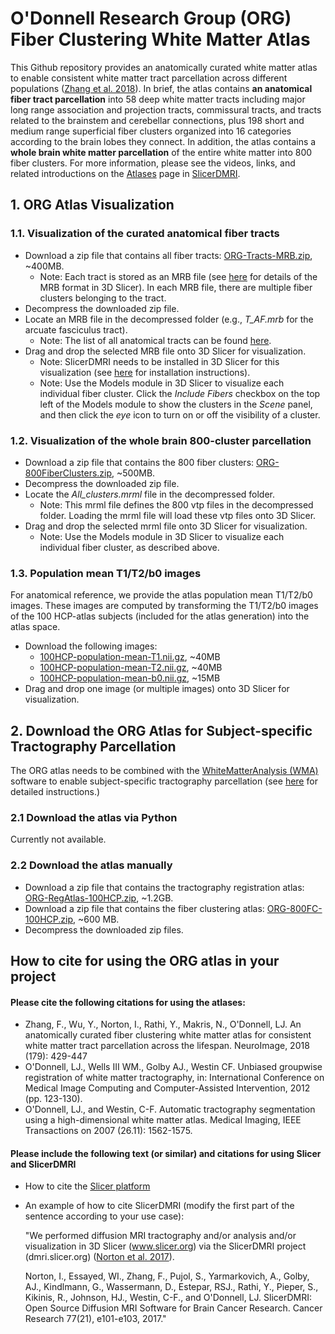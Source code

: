 # O'Donnell Research Group (ORG) Fiber Clustering White Matter Atlas

This Github repository provides an anatomically curated white matter atlas to enable consistent white matter tract parcellation across different populations ([Zhang et al. 2018](https://doi.org/10.1016/j.neuroimage.2018.06.027)). In brief, the atlas contains **an anatomical fiber tract parcellation** into 58 deep white matter tracts including major long range association and projection tracts, commissural tracts, and tracts related to the brainstem and cerebellar connections, plus 198 short and medium range superficial fiber clusters organized into 16 categories according to the brain lobes they connect. In addition, the atlas contains a **whole brain white matter parcellation** of the entire white matter into 800 fiber clusters. For more information, please see the videos, links, and related introductions on the [Atlases](http://dmri.slicer.org/atlases) page in [SlicerDMRI](http://dmri.slicer.org).

## 1. ORG Atlas Visualization

### 1.1. Visualization of the curated anatomical fiber tracts

- Download a zip file that contains all fiber tracts: [ORG-Tracts-MRB.zip](XX), ~400MB.
    - Note: Each tract is stored as an MRB file (see [here](https://www.slicer.org/wiki/Documentation/4.1/SlicerApplication/MainApplicationGUI#Medical_Reality_Bundle_.28.mrb.29_Note) for details of the MRB format in 3D Slicer). In each MRB file, there are multiple fiber clusters belonging to the tract. 
- Decompress the downloaded zip file.
- Locate an MRB file in the decompressed folder (e.g., *T_AF.mrb* for the arcuate fasciculus tract).
    - Note: The list of all anatomical tracts can be found [here](Tracts-in-ORG-800FC-100HCP.md).
- Drag and drop the selected MRB file onto 3D Slicer for visualization.
    - Note: SlicerDMRI needs to be installed in 3D Slicer for this visualization (see [here](http://dmri.slicer.org/download/) for installation instructions).
    - Note: Use the Models module in 3D Slicer to visualize each individual fiber cluster. Click the *Include Fibers* checkbox on the top left of the Models module to show the clusters in the *Scene* panel, and then click the *eye* icon to turn on or off the visibility  of a cluster.

### 1.2. Visualization of the whole brain 800-cluster parcellation

- Download a zip file that contains the 800 fiber clusters: [ORG-800FiberClusters.zip](XX), ~500MB.
- Decompress the downloaded zip file.
- Locate the *All_clusters.mrml* file in the decompressed folder.
    - Note: This mrml file defines the 800 vtp files in the decompressed folder. Loading the mrml file will load these vtp files onto 3D Slicer.
- Drag and drop the selected mrml file onto 3D Slicer for visualization.
    - Note: Use the Models module in 3D Slicer to visualize each individual fiber cluster, as described above.

### 1.3. Population mean T1/T2/b0 images

For anatomical reference, we provide the atlas population mean T1/T2/b0 images. These images are computed by transforming the T1/T2/b0 images of the 100 HCP-atlas subjects (included for the atlas generation) into the atlas space.

- Download the following images: 
    - [100HCP-population-mean-T1.nii.gz](XX), ~40MB 
    - [100HCP-population-mean-T2.nii.gz](XX), ~40MB 
    - [100HCP-population-mean-b0.nii.gz](XX), ~15MB
- Drag and drop one image (or multiple images) onto 3D Slicer for visualization.

## 2. Download the ORG Atlas for Subject-specific Tractography Parcellation

The ORG atlas needs to be combined with the [WhiteMatterAnalysis (WMA)](https://github.com/SlicerDMRI/whitematteranalysis) software to enable subject-specific tractography parcellation (see [here](https://github.com/SlicerDMRI/whitematteranalysis/wiki/2c\)-Running-the-Clustering-Pipeline-to-Cluster-a-Single-Subject-from-the-Atlas) for detailed instructions.)

### 2.1 Download the atlas via Python

Currently not available.
<!-- ## 2. Download ORG-Atlases from github (Unsupported now). 

      git clone git@github.com:SlicerDMRI/ORG-Atlases.git

      cd ORG-Atlases
      python wm_download_anatomically_curated_atlas.py -atlas ORG-800FC-100HCP atlas_output_folder
      
      Note that Python 2.7.X needs to be installed before running this script. --> 
      
### 2.2 Download the atlas manually

- Download a zip file that contains the tractography registration atlas: [ORG-RegAtlas-100HCP.zip](XX), ~1.2GB.
- Download a zip file that contains the fiber clustering atlas: [ORG-800FC-100HCP.zip](XX), ~600 MB.
- Decompress the downloaded zip files.

## How to cite for using the ORG atlas in your project

#### Please cite the following citations for using the atlases:

- Zhang, F., Wu, Y., Norton, I., Rathi, Y., Makris, N., O'Donnell, LJ. An anatomically curated fiber clustering white matter atlas for consistent white matter tract parcellation across the lifespan. NeuroImage, 2018 (179): 429-447
- O'Donnell, LJ., Wells III WM., Golby AJ., Westin CF. Unbiased groupwise registration of white matter tractography, in: International Conference on Medical Image Computing and Computer-Assisted Intervention, 2012 (pp. 123-130).
- O'Donnell, LJ., and Westin, C-F. Automatic tractography segmentation using a high-dimensional white matter atlas. Medical Imaging, IEEE Transactions on 2007 (26.11): 1562-1575.

#### Please include the following text (or similar) and citations for using Slicer and SlicerDMRI

- How to cite the [Slicer platform](http://wiki.slicer.org/slicerWiki/index.php/CitingSlicer)
- An example of how to cite SlicerDMRI (modify the first part of the sentence according to your use case):

    "We performed diffusion MRI tractography and/or analysis and/or visualization in 3D Slicer (www.slicer.org) via the SlicerDMRI project (dmri.slicer.org) ([Norton et al. 2017](http://cancerres.aacrjournals.org/content/77/21/e101)).

    Norton, I., Essayed, WI., Zhang, F., Pujol, S., Yarmarkovich, A., Golby, AJ., Kindlmann, G., Wassermann, D., Estepar, RSJ., Rathi, Y., Pieper, S., Kikinis, R., Johnson, HJ., Westin, C-F., and O'Donnell, LJ. SlicerDMRI: Open Source Diffusion MRI Software for Brain Cancer Research. Cancer Research 77(21), e101-e103, 2017."
